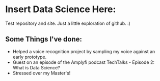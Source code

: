 # Insert Data Science Here:
Test repository and site. Just a little exploration of github. :)

## Some Things I've done:
- Helped a voice recognition project by sampling my voice against an early prototype. 
- Guest on an episode of the Amplyfi podcast TechTalks - Episode 2: What is Data Science?  
- Stressed over my Master's! 
